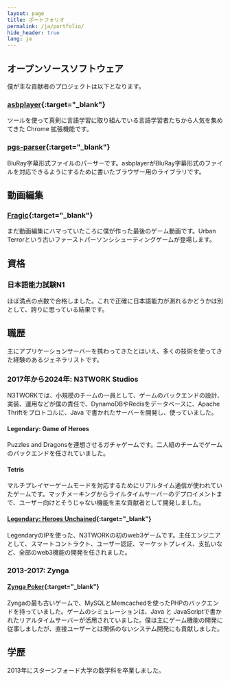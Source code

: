```yaml
---
layout: page
title: ポートフォリオ
permalink: /ja/portfolio/
hide_header: true
lang: ja
---
```


## オープンソースソフトウェア

僕が主な貢献者のプロジェクトは以下となります。

### [asbplayer](https://github.com/killergerbah/asbplayer){:target="_blank"}

ツールを使って真剣に言語学習に取り組んでいる言語学習者たちから人気を集めてきた Chrome 拡張機能です。 

### [pgs-parser](https://github.com/killergerbah/pgs-parser){:target="_blank"}

BluRay字幕形式ファイルのパーサーです。asbplayerがBluRay字幕形式のファイルを対応できるようにするために書いたブラウザー用のライブラリです。


## 動画編集

### [Fragic](https://www.youtube.com/watch?v=jqyDE1xfqWo){:target="_blank"}

まだ動画編集にハマっていたころに僕が作った最後のゲーム動画です。Urban Terrorという古いファーストパーソンシシューティングゲームが登場します。

## 資格

### 日本語能力試験N1

ほぼ満点の点数で合格しました。これで正確に日本語能力が測れるかどうかは別として、誇りに思っている結果です。

## 職歴

主にアプリケーションサーバーを携わってきたとはいえ、多くの技術を使ってきた経験のあるジェネラリストです。

### 2017年から2024年: N3TWORK Studios

N3TWORKでは、小規模のチームの一員として、ゲームのバックエンドの設計、実装、運用などが僕の責任で、DynamoDBやRedisをデータベースに、Apache Thriftをプロトコルに、Java で書かれたサーバーを開発し、使っていました。

#### Legendary: Game of Heroes

Puzzles and Dragonsを連想させるガチャゲームです。二人組のチームでゲームのバックエンドを任されていました。

#### Tetris

マルチプレイヤーゲームモードを対応するためにリアルタイム通信が使われていたゲームです。マッチメーキングからライルタイムサーバーのデプロイメントまで、ユーザー向けとそうじゃない機能を主な貢献者として開発しました。 

#### [Legendary: Heroes Unchained](https://www.legendaryheroesunchained.com){:target="_blank"}

LegendaryのIPを使った、N3TWORKの初のweb3ゲームです。主任エンジニアとして、スマートコントラクト、ユーザー認証、マーケットプレイス、支払いなど、全部のweb3機能の開発を任されました。

### 2013-2017: Zynga

#### [Zynga Poker](https://zyngapoker.com){:target="_blank"}

Zyngaの最も古いゲームで、MySQLとMemcachedを使ったPHPのバックエンドを持っていました。ゲームのシミュレーションは、Java と JavaScriptで書かれたリアルタイムサーバーが活用されていました。僕は主にゲーム機能の開発に従事しましたが、直接ユーザーとは関係のないシステム開発にも貢献しました。

## 学歴

2013年にスターンフォード大学の数学科を卒業しました。

